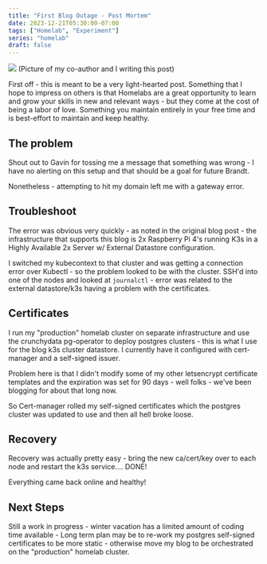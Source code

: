 ```yaml
---
title: "First Blog Outage - Post Mortem"
date: 2023-12-21T05:30:00-07:00
tags: ["Homelab", "Experiment"]
series: "homelab"
draft: false
---
```


![](/images/coauthor.png)
(Picture of my co-author and I writing this post)

First off - this is meant to be a very light-hearted post. Something that I hope to impress on others is that Homelabs are a great opportunity to learn and grow your skills in new and relevant ways - but they come at the cost of being a labor of love. Something you maintain entirely in your free time and is best-effort to maintain and keep healthy.

## The problem

Shout out to Gavin for tossing me a message that something was wrong - I have no alerting on this setup and that should be a goal for future Brandt. 

Nonetheless - attempting to hit my domain left me with a gateway error.

## Troubleshoot 

The error was obvious very quickly - as noted in the original blog post - the infrastructure that supports this blog is 2x Raspberry Pi 4's running K3s in a Highly Available 2x Server w/ External Datastore configuration.

I switched my kubecontext to that cluster and was getting a connection error over Kubectl - so the problem looked to be with the cluster. SSH'd into one of the nodes and looked at `journalctl` - error was related to the external datastore/k3s having a problem with the certificates. 

## Certificates

I run my "production" homelab cluster on separate infrastructure and use the crunchydata pg-operator to deploy postgres clusters - this is what I use for the blog k3s cluster datastore. I currently have it configured with cert-manager and a self-signed issuer.

Problem here is that I didn't modify some of my other letsencrypt certificate templates and the expiration was set for 90 days - well folks - we've been blogging for about that long now.

So Cert-manager rolled my self-signed certificates which the postgres cluster was updated to use and then all hell broke loose.

## Recovery 

Recovery was actually pretty easy - bring the new ca/cert/key over to each node and restart the k3s service.... DONE!

Everything came back online and healthy!

## Next Steps

Still a work in progress - winter vacation has a limited amount of coding time available - Long term plan may be to re-work my postgres self-signed certificates to be more static - otherwise move my blog to be orchestrated on the "production" homelab cluster. 